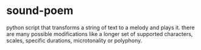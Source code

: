 # sound-poem
python script that transforms a string of text to a melody and plays it.
there are many possible modifications like a longer set of supported characters, scales, specific durations, microtonality or polyphony.
